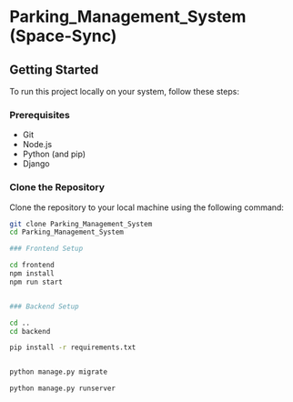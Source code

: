 # Parking_Management_System (Space-Sync)


## Getting Started

To run this project locally on your system, follow these steps:

### Prerequisites

- Git
- Node.js
- Python (and pip)
- Django

### Clone the Repository

Clone the repository to your local machine using the following command:

```bash
git clone Parking_Management_System
cd Parking_Management_System

### Frontend Setup

cd frontend
npm install
npm run start


### Backend Setup

cd ..
cd backend

pip install -r requirements.txt


python manage.py migrate

python manage.py runserver
